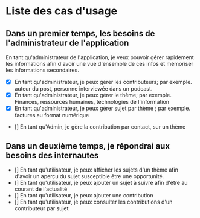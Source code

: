 # Liste des cas d'usage

## Dans un premier temps, les besoins de l'administrateur de l'application

En tant qu'administrateur de l'application, je veux pouvoir gérer rapidement 
les informations afin d'avoir une vue d'ensemble de ces infos et mémoriser les informations secondaires.

  - [X] En tant qu'administrateur, je peux gérer les contributeurs; par exemple. auteur du post, personne interviewée dans un podcast.
  - [X] En tant qu'administrateur, je peux gérer le thème; par exemple. Finances, ressources humaines, technologies de l'information
  - [X] En tant qu'administrateur, je peux gérer sujet par thème ; par exemple. factures au format numérique
  - [] En tant qu'Admin, je gère la contribution par contact, sur un thème

## Dans un deuxième temps, je répondrai aux besoins des internautes

  - [] En tant qu'utilisateur, je peux afficher les sujets d'un thème afin d'avoir un aperçu du sujet susceptible
être une opportunité.
  - [] En tant qu'utilisateur, je peux ajouter un sujet à suivre afin d'être au courant de l'actualité
  - [] En tant qu'utilisateur, je peux ajouter une contribution
  - [] En tant qu'utilisateur, je peux consulter les contributions d'un contributeur par sujet

